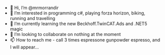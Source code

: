 - 👋 Hi, I’m @mrmorrandir
- 👀 I’m interested in programming c#, playing forza horizon, biking, running and travelling
- 🌱 I’m currently learning the new Beckhoff.TwinCAT.Ads and .NET5 magic
- 💞️ I’m looking to collaborate on nothing at the moment
- 📫 How to reach me - call 3 times espressone gunpowder espresso, and I will appear...

<!---
mrmorrandir/mrmorrandir is a ✨ special ✨ repository because its `README.md` (this file) appears on your GitHub profile.
You can click the Preview link to take a look at your changes.
--->
